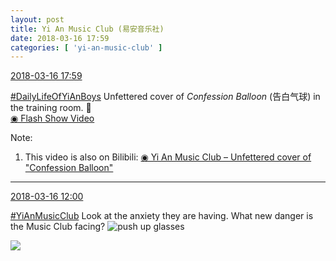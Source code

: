 ```yaml
---
layout: post
title: Yi An Music Club (易安音乐社)
date: 2018-03-16 17:59
categories: [ 'yi-an-music-club' ]
---
```


<div class="weibo-info">
  <a href="https://weibo.com/6094546964/G7EXgbvPj">2018-03-16 17:59</a>
</div>

[#DailyLifeOfYiAnBoys](https://weibo.com/p/100808bf13d14673176f6dffac5481debd621e) Unfettered cover of *Confession Balloon* (告白气球) in the training room. :balloon:  
[◉ Flash Show Video](http://www.miaopai.com/show/pBZqfbVAQlWlxD6BJyu3NtpL21opIR1gHAUdQg__.htm)

<!-- more -->

Note:
1. This video is also on Bilibili: [◉ Yi An Music Club – Unfettered cover of "Confession Balloon"](https://www.bilibili.com/video/av20850358)

---

<div class="weibo-info">
  <a href="https://weibo.com/6094546964/G7CBl8Cpd">2018-03-16 12:00</a>
</div>

[#YiAnMusicClub](https://weibo.com/p/100808beae2e3e05b17b64f63ebedca39f19b2/super_index) Look at the anxiety they are having. What new danger is the Music Club facing? ![push up glasses](https://img.t.sinajs.cn/t4/appstyle/expression/ext/normal/fc/moren_bbjdnew_org.png)

<a href="https://wx3.sinaimg.cn/mw690/006Es64Aly1fpehsk7q92j30l9cmzkjp.jpg">
  <img class="weibo-pic-preview" src="https://wx3.sinaimg.cn/orj360/006Es64Aly1fpehsk7q92j30l9cmzkjp.jpg" />
</a>
